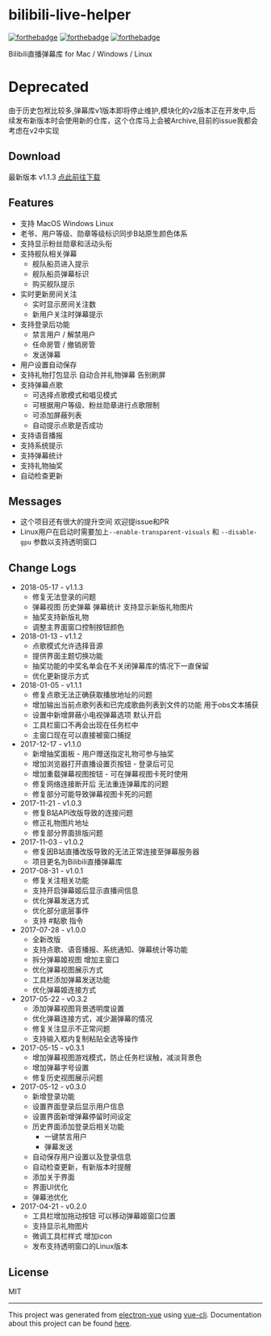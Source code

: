 # bilibili-live-helper
[![forthebadge](http://forthebadge.com/images/badges/built-with-love.svg)](http://forthebadge.com)
[![forthebadge](http://forthebadge.com/images/badges/uses-js.svg)](http://forthebadge.com)
[![forthebadge](http://forthebadge.com/images/badges/made-with-vue.svg)](http://forthebadge.com)

 Bilibili直播弹幕库 for Mac / Windows / Linux

# Deprecated
由于历史包袱比较多,弹幕库v1版本即将停止维护,模块化的v2版本正在开发中,后续发布新版本时会使用新的仓库，这个仓库马上会被Archive,目前的issue我都会考虑在v2中实现

## Download
最新版本 v1.1.3 [点此前往下载](http://bilibili.danmaku.live)

## Features
* 支持 MacOS Windows Linux
* 老爷、用户等级、勋章等级标识同步B站原生颜色体系
* 支持显示粉丝勋章和活动头衔
* 支持舰队相关弹幕
  * 舰队船员进入提示
  * 舰队船员弹幕标识
  * 购买舰队提示
* 实时更新房间关注
  * 实时显示房间关注数
  * 新用户关注时弹幕提示
* 支持登录后功能
  * 禁言用户 / 解禁用户
  * 任命房管 / 撤销房管
  * 发送弹幕
* 用户设置自动保存
* 支持礼物打包显示 自动合并礼物弹幕 告别刷屏
* 支持弹幕点歌
  * 可选择点歌模式和唱见模式
  * 可根据用户等级、粉丝勋章进行点歌限制
  * 可添加屏蔽列表
  * 自动提示点歌是否成功
* 支持语音播报
* 支持系统提示
* 支持弹幕统计
* 支持礼物抽奖
* 自动检查更新

## Messages
 * 这个项目还有很大的提升空间 欢迎提issue和PR
 * Linux用户在启动时需要加上`--enable-transparent-visuals` 和 `--disable-gpu` 参数以支持透明窗口

## Change Logs
* 2018-05-17 - v1.1.3
  * 修复无法登录的问题
  * 弹幕视图 历史弹幕 弹幕统计 支持显示新版礼物图片
  * 抽奖支持新版礼物
  * 调整主界面窗口控制按钮颜色
* 2018-01-13 - v1.1.2
  * 点歌模式允许选择音源
  * 提供界面主题切换功能
  * 抽奖功能的中奖名单会在不关闭弹幕库的情况下一直保留
  * 优化更新提示方式
* 2018-01-05 - v1.1.1
  * 修复点歌无法正确获取播放地址的问题
  * 增加输出当前点歌列表和已完成歌曲列表到文件的功能 用于obs文本捕获
  * 设置中新增屏蔽小电视弹幕选项 默认开启
  * 工具栏窗口不再会出现在任务栏中
  * 主窗口现在可以直接被窗口捕捉
* 2017-12-17 - v1.1.0
  * 新增抽奖面板 - 用户赠送指定礼物可参与抽奖
  * 增加浏览器打开直播设置页按钮 - 登录后可见
  * 增加重载弹幕视图按钮 - 可在弹幕视图卡死时使用
  * 修复网络连接断开后 无法重连弹幕库的问题
  * 修复部分可能导致弹幕视图卡死的问题
* 2017-11-21 - v1.0.3
  * 修复B站API改版导致的连接问题
  * 修正礼物图片地址
  * 修复部分界面排版问题
* 2017-11-03 - v1.0.2
  * 修复因B站直播改版导致的无法正常连接至弹幕服务器
  * 项目更名为Bilibili直播弹幕库
* 2017-08-31 - v1.0.1
  * 修复关注相关功能
  * 支持开启弹幕姬后显示直播间信息
  * 优化弹幕发送方式
  * 优化部分底层事件
  * 支持 #點歌 指令
* 2017-07-28 - v1.0.0
  * 全新改版
  * 支持点歌、语音播报、系统通知、弹幕统计等功能
  * 拆分弹幕姬视图 增加主窗口
  * 优化弹幕视图展示方式
  * 工具栏添加弹幕发送功能
  * 优化弹幕姬连接方式
* 2017-05-22 - v0.3.2
  * 添加弹幕视图背景透明度设置
  * 优化弹幕连接方式，减少漏弹幕的情况
  * 修复关注显示不正常问题
  * 支持输入框内复制粘贴全选等操作
* 2017-05-15 - v0.3.1
  * 增加弹幕视图游戏模式，防止任务栏误触，减淡背景色
  * 增加弹幕字号设置
  * 修复历史视图展示问题
* 2017-05-12 - v0.3.0
  * 新增登录功能
  * 设置界面登录后显示用户信息
  * 设置界面新增弹幕停留时间设定
  * 历史界面添加登录后相关功能
    * 一键禁言用户
    * 弹幕发送
  * 自动保存用户设置以及登录信息
  * 自动检查更新，有新版本时提醒
  * 添加关于界面
  * 界面UI优化
  * 弹幕池优化
* 2017-04-21 - v0.2.0
  * 工具栏增加拖动按钮 可以移动弹幕姬窗口位置
  * 支持显示礼物图片
  * 微调工具栏样式 增加icon
  * 发布支持透明窗口的Linux版本

## License
MIT

---

This project was generated from [electron-vue](https://github.com/SimulatedGREG/electron-vue) using [vue-cli](https://github.com/vuejs/vue-cli). Documentation about this project can be found [here](https://simulatedgreg.gitbooks.io/electron-vue/content/index.html).
